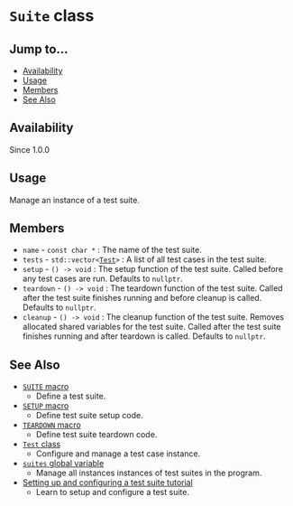 # `Suite` class

## Jump to...
- [Availability](#Availability)
- [Usage](#Usage)
- [Members](#Members)
- [See Also](#See-Also)

## Availability
Since 1.0.0

## Usage

Manage an instance of a test suite.

## Members

- `name` - `const char *` : The name of the test suite.
- `tests` - `std::vector<`[`Test`](Test.md)`>` : A list of all test cases
   in the test suite.
- `setup` - `() -> void` : The setup function of the test suite.
  Called before any test cases are run.
  Defaults to `nullptr`.
- `teardown` - `() -> void` : The teardown function of the test suite.
  Called after the test suite finishes running and before cleanup is called.
  Defaults to `nullptr`.
- `cleanup` - `() -> void` : The cleanup function of the test suite.
  Removes allocated shared variables for the test suite.
  Called after the test suite finishes running and after teardown is called.
  Defaults to `nullptr`.

## See Also

- [`SUITE` macro](../Macros/SUITE.md)
  - Define a test suite.
- [`SETUP` macro](../Macros/SETUP.md)
  - Define test suite setup code.
- [`TEARDOWN` macro](../Macros/TEARDOWN.md)
  - Define test suite teardown code.
- [`Test` class](Test.md)
  - Configure and manage a test case instance.
- [`suites` global variable](../Variables/suites.md)
  - Manage all instances instances of test suites in the program.
- [Setting up and configuring a test suite tutorial](../../Tutorials/Test-Suite.md)
  - Learn to setup and configure a test suite.
